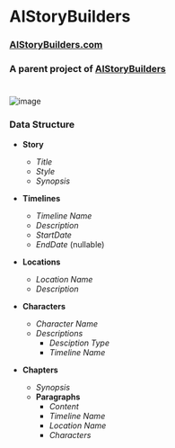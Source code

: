 # AIStoryBuilders
### [AIStoryBuilders.com](https://AIStoryBuilders.com)
### A parent project of [AIStoryBuilders](https://github.com/ADefWebserver/AIStoryBuilders)
#
![image](https://github.com/ADefWebserver/AIStoryBuilders/assets/1857799/1e9e7b28-ed00-42da-b038-063d0d0b45d7)

### Data Structure

- **Story**
  - *Title*
  - *Style*
  - *Synopsis*
 
- **Timelines**
  - *Timeline Name*
  - *Description*
  - *StartDate*
  - *EndDate* (nullable)
  
- **Locations**
  - *Location Name*
  - *Description*
  
- **Characters**
  - *Character Name*
  - *Descriptions*
    - *Desciption Type*
    - *Timeline Name*

- **Chapters**
  - *Synopsis*
  - **Paragraphs**   
    - *Content*
    - *Timeline Name*
    - *Location Name*
    - *Characters*
